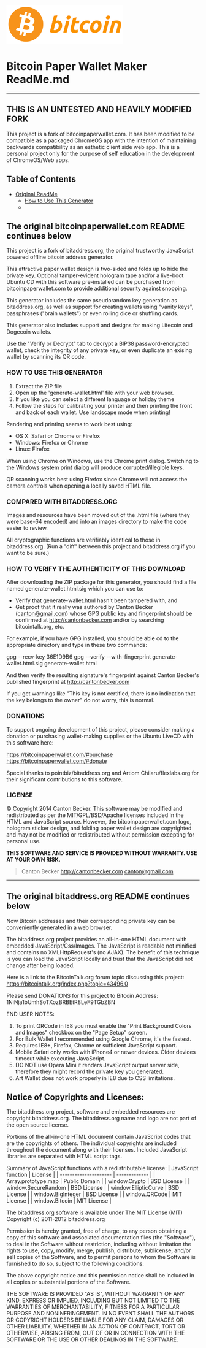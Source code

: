 ![logo]
# Bitcoin Paper Wallet Maker ReadMe.md

[logo]: images/app/front-logo.png
------

## **THIS IS AN UNTESTED AND HEAVILY MODIFIED FORK**

This project is a fork of bitcoinpaperwallet.com. It has been modified to be
compatible as a packaged ChromeOS app with the intention of maintaining backwards
compatibility as an esthetic client side web app. This is a personal project only
for the purpose of self education in the development of ChromeOS/Web apps.


## Table of Contents

- [Original ReadMe](#theoriginalbitcoinpaperwalletcomreadmecontinuesbelow)
  * [How to Use This Generator](#howtousethisgenerator)
  * 

## The original bitcoinpaperwallet.com README continues below

This project is a fork of bitaddress.org, the original trustworthy
JavaScript powered offline bitcoin address generator. 

This attractive paper wallet design is two-sided and folds up to
hide the private key. Optional tamper-evident hologram tape and/or a live-boot
Ubuntu CD with this software pre-installed can be purchased from bitcoinpaperwallet.com 
to provide additional security against snooping.

This generator includes the same pseudorandom key generation as bitaddress.org, as
well as support for creating wallets using "vanity keys", passphrases ("brain wallets")
or even rolling dice or shuffling cards.

This generator also includes support and designs for making
Litecoin and Dogecoin wallets.

Use the "Verify or Decrypt" tab to decrypt a BIP38 password-encrypted wallet, check the
integrity of any private key, or even duplicate an exising wallet by scanning its
QR code.

### HOW TO USE THIS GENERATOR

1. Extract the ZIP file
2. Open up the 'generate-wallet.html' file with your web browser. 
3. If you like you can select a different language or holiday theme
4. Follow the steps for calibrating your printer and then printing
   the front and back of each wallet. Use landscape mode when printing!
   
Rendering and printing seems to work best using: 

-   OS X:     Safari or Chrome or Firefox
-   Windows:  Firefox or Chrome
-   Linux:    Firefox

When using Chrome on Windows, use the Chrome print dialog. Switching to the
Windows system print dialog will produce corrupted/illegible keys.

QR scanning works best using Firefox since Chrome will not access the camera controls
when opening a locally saved HTML file.

### COMPARED WITH BITADDRESS.ORG

Images and resources have been moved out of the .html file (where they were
base-64 encoded) and into an images directory to make the code easier to review.

All cryptographic functions are verifiably identical to those in bitaddress.org.
(Run a "diff" between this project and bitaddress.org if you want to be sure.)

### HOW TO VERIFY THE AUTHENTICITY OF THIS DOWNLOAD

After downloading the ZIP package for this generator, you should find a file 
named generate-wallet.html.sig which you can use to:

* Verify that generate-wallet.html hasn't been tampered with, and
* Get proof that it really was authored by Canton Becker (canton@gmail.com) 
  whose GPG public key and fingerprint should be confirmed at http://cantonbecker.com
  and/or by searching bitcointalk.org, etc.
  
For example, if you have GPG installed, you should be able cd to the appropriate 
directory and type in these two commands:

  gpg --recv-key 36E1D9B6
  gpg --verify --with-fingerprint generate-wallet.html.sig generate-wallet.html 

And then verify the resulting signature's fingerprint against Canton Becker's
published fingerprint at http://cantonbecker.com

If you get warnings like "This key is not certified, there is no indication that
the key belongs to the owner" do not worry, this is normal.


### DONATIONS

To support ongoing development of this project, please consider making a donation or
purchasing wallet-making supplies or the Ubuntu LiveCD with this software here:

https://bitcoinpaperwallet.com/#purchase
https://bitcoinpaperwallet.com/#donate

Special thanks to pointbiz/bitaddress.org and Artiom Chilaru/flexlabs.org for 
their significant contributions to this software.

### LICENSE

© Copyright 2014 Canton Becker. This software may be modified and redistributed as 
per the MIT/GPL/BSD/Apache licenses included in the HTML and JavaScript source. However, 
the bitcoinpaperwallet.com logo, hologram sticker design, and folding paper wallet design 
are copyrighted and may not be modified or redistributed without permission excepting 
for personal use. 


**THIS SOFTWARE AND SERVICE IS PROVIDED WITHOUT WARRANTY. USE AT YOUR OWN RISK.**

> Canton Becker
> http://cantonbecker.com
> canton@gmail.com

----

## The original bitaddress.org README continues below


Now Bitcoin addresses and their corresponding private key can be conveniently 
generated in a web browser.

The bitaddress.org project provides an all-in-one HTML document with embedded
JavaScript/Css/Images. The JavaScript is readable not minified and contains no
XMLHttpRequest's (no AJAX). The benefit of this technique is you can load the 
JavaScript locally and trust that the JavaScript did not change after being 
loaded. 

Here is a link to the BitcoinTalk.org forum topic discussing this project:
https://bitcointalk.org/index.php?topic=43496.0


Please send DONATIONS for this project to Bitcoin Address: 
1NiNja1bUmhSoTXozBRBEtR8LeF9TGbZBN


END USER NOTES: 
 1. To print QRCode in IE8 you must enable the "Print Background Colors and 
    Images" checkbox on the "Page Setup" screen.
 2. For Bulk Wallet I recommended using Google Chrome, it's the fastest.
 3. Requires IE8+, Firefox, Chrome or sufficient JavaScript support.
 4. Mobile Safari only works with iPhone4 or newer devices.
    Older devices timeout while executing JavaScript.
 5. DO NOT use Opera Mini it renders JavaScript output server side, therefore
    they might record the private key you generated.
 6. Art Wallet does not work properly in IE8 due to CSS limitations.


Notice of Copyrights and Licenses:
---------------------------------------
The bitaddress.org project, software and embedded resources are copyright bitaddress.org. 
The bitaddress.org name and logo are not part of the open source license.

Portions of the all-in-one HTML document contain JavaScript codes that are the copyrights 
of others. The individual copyrights are included throughout the document along with their 
licenses. Included JavaScript libraries are separated with HTML script tags.

Summary of JavaScript functions with a redistributable license:
| JavaScript function   | License       |
| --------------------- | ------------- |
| Array.prototype.map		| Public Domain |
| window.Crypto			    | BSD License   |
| window.SecureRandom		| BSD License   |
| window.EllipticCurve	| BSD License   |
| window.BigInteger		  | BSD License   |
| window.QRCode			    | MIT License   |
| window.Bitcoin			  | MIT License   |





The bitaddress.org software is available under The MIT License (MIT)
Copyright (c) 2011-2012 bitaddress.org

Permission is hereby granted, free of charge, to any person obtaining a copy of this 
software and associated documentation files (the "Software"), to deal in the Software 
without restriction, including without limitation the rights to use, copy, modify, 
merge, publish, distribute, sublicense, and/or sell copies of the Software, and to 
permit persons to whom the Software is furnished to do so, subject to the following 
conditions:

The above copyright notice and this permission notice shall be included in all copies 
or substantial portions of the Software.

THE SOFTWARE IS PROVIDED "AS IS", WITHOUT WARRANTY OF ANY KIND, EXPRESS OR IMPLIED, 
INCLUDING BUT NOT LIMITED TO THE WARRANTIES OF MERCHANTABILITY, FITNESS FOR A 
PARTICULAR PURPOSE AND NONINFRINGEMENT. IN NO EVENT SHALL THE AUTHORS OR COPYRIGHT 
HOLDERS BE LIABLE FOR ANY CLAIM, DAMAGES OR OTHER LIABILITY, WHETHER IN AN ACTION 
OF CONTRACT, TORT OR OTHERWISE, ARISING FROM, OUT OF OR IN CONNECTION WITH THE 
SOFTWARE OR THE USE OR OTHER DEALINGS IN THE SOFTWARE.
